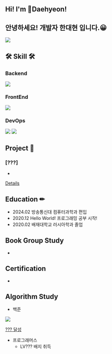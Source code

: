 
## Hi! I'm Daehyeon!




## 안녕하세요! 개발자 한대현 입니다.😀



![](https://github-stats-alpha.vercel.app/api/?username=choco5958&cc=000&tc=fff&ic=fff&bc=000)

## 🛠 Skill 🛠 

### Backend
<img src="https://img.shields.io/badge/mysql-4479A1?style=for-the-badge&logo=mysql&logoColor=white">

### FrontEnd
<img src="https://img.shields.io/badge/javascript-F7DF1E?style=for-the-badge&logo=javascript&logoColor=black">

### DevOps
<img src="https://img.shields.io/badge/linux-FCC624?style=for-the-badge&logo=linux&logoColor=black"> <img src="https://img.shields.io/badge/aws-232F3E?style=for-the-badge&logo=amazonaws&logoColor=white">

## Project 📒 

### [???]

-

[Details](https://???)


## Education ✏
- 2024.02 방송통신대 컴퓨터과학과 편입
- 2020.12 Hello World! 프로그래밍 공부 시작!
- 2020.02 배재대학교 러시아학과 졸업

## Book Group Study
- 

## Certification
-

## Algorithm Study
- 백준

<img src="http://mazassumnida.wtf/api/v2/generate_badge?boj=choco5958">

[??? 달성](https://solved.ac/profile/choco5958)

- 프로그래머스
  - LV??? 배지 취득
